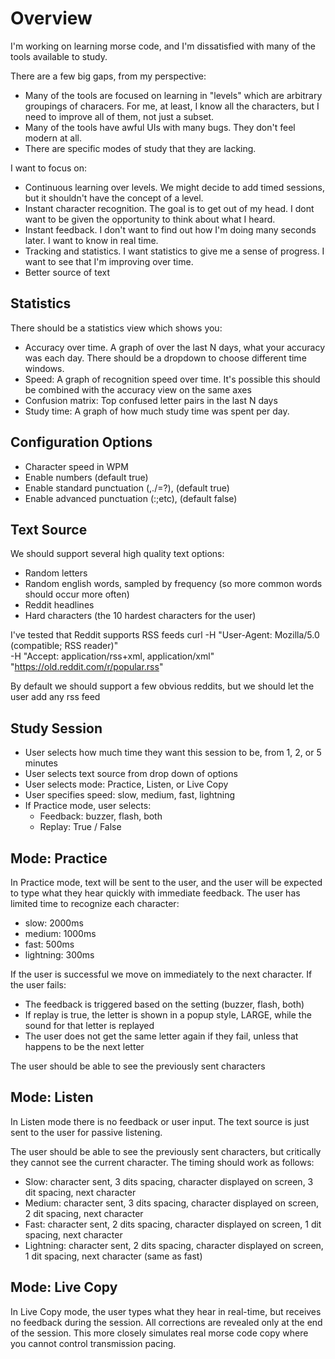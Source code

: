# Overview
I'm working on learning morse code, and I'm dissatisfied with many of the tools available to study.

There are a few big gaps, from my perspective:
- Many of the tools are focused on learning in "levels" which are arbitrary groupings of characers. For me, at least, I know all the characters, but I need to improve all of them, not just a subset.
- Many of the tools have awful UIs with many bugs. They don't feel modern at all.
- There are specific modes of study that they are lacking.

I want to focus on:
- Continuous learning over levels. We might decide to add timed sessions, but it shouldn't have the concept of a level.
- Instant character recognition. The goal is to get out of my head. I dont want to be given the opportunity to think about what I heard.
- Instant feedback. I don't want to find out how I'm doing many seconds later. I want to know in real time.
- Tracking and statistics. I want statistics to give me a sense of progress. I want to see that I'm improving over time.
- Better source of text

## Statistics
There should be a statistics view which shows you:
- Accuracy over time. A graph of over the last N days, what your accuracy was each day. There should be a dropdown to choose different time windows.
- Speed: A graph of recognition speed over time. It's possible this should be combined with the accuracy view on the same axes
- Confusion matrix: Top confused letter pairs in the last N days
- Study time: A graph of how much study time was spent per day.

## Configuration Options
- Character speed in WPM
- Enable numbers (default true)
- Enable standard punctuation (,./=?), (default true)
- Enable advanced punctuation (:;etc), (default false)

## Text Source
We should support several high quality text options:
- Random letters
- Random english words, sampled by frequency (so more common words should occur more often)
- Reddit headlines
- Hard characters (the 10 hardest characters for the user)

I've tested that Reddit supports RSS feeds
curl -H "User-Agent: Mozilla/5.0 (compatible; RSS reader)" \
     -H "Accept: application/rss+xml, application/xml" \
     "https://old.reddit.com/r/popular.rss"

By default we should support a few obvious reddits, but we should let the user add any rss feed

## Study Session
- User selects how much time they want this session to be, from 1, 2, or 5 minutes
- User selects text source from drop down of options
- User selects mode: Practice, Listen, or Live Copy
- User specifies speed: slow, medium, fast, lightning
- If Practice mode, user selects:
  - Feedback: buzzer, flash, both
  - Replay: True / False

## Mode: Practice
In Practice mode, text will be sent to the user, and the user will be expected to type what they hear quickly with immediate feedback.
The user has limited time to recognize each character:
- slow: 2000ms
- medium: 1000ms
- fast: 500ms
- lightning: 300ms

If the user is successful we move on immediately to the next character.
If the user fails:
- The feedback is triggered based on the setting (buzzer, flash, both)
- If replay is true, the letter is shown in a popup style, LARGE, while the sound for that letter is replayed
- The user does not get the same letter again if they fail, unless that happens to be the next letter

The user should be able to see the previously sent characters

## Mode: Listen
In Listen mode there is no feedback or user input. The text source is just sent to the user for passive listening.

The user should be able to see the previously sent characters, but critically they cannot see the current character.
The timing should work as follows:
- Slow: character sent, 3 dits spacing, character displayed on screen, 3 dit spacing, next character
- Medium: character sent, 3 dits spacing, character displayed on screen, 2 dit spacing, next character
- Fast: character sent, 2 dits spacing, character displayed on screen, 1 dit spacing, next character
- Lightning: character sent, 2 dits spacing, character displayed on screen, 1 dit spacing, next character (same as fast)

## Mode: Live Copy
In Live Copy mode, the user types what they hear in real-time, but receives no feedback during the session. All corrections are revealed only at the end of the session. This more closely simulates real morse code copy where you cannot control transmission pacing.



